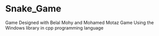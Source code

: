 # Snake_Game
Game Designed with Belal Mohy and Mohamed Motaz
Game Using the Windows library in cpp programming language 
